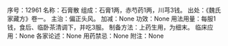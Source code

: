 序号：12961
名称：石膏散
组成：石膏1两，赤芍药1两，川芎3钱。
出处：《魏氏家藏方》卷一。
主治：偏正头风。
加减：None
功效：None
用法用量：每服1钱，食后、临卧茶清调下，并吃3服。
制备方法：上药生用，为细末。
临床应用：None
各家论述：None
用药禁忌：None
附注：None
